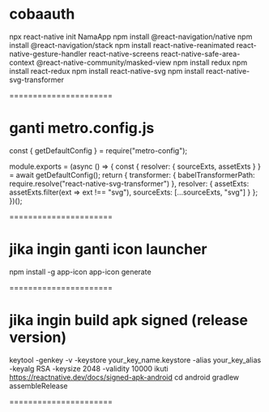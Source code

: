 # cobaauth

npx react-native init NamaApp
npm install @react-navigation/native
npm install @react-navigation/stack
npm install react-native-reanimated react-native-gesture-handler react-native-screens react-native-safe-area-context @react-native-community/masked-view
npm install redux
npm install react-redux
npm install react-native-svg
npm install react-native-svg-transformer

======================
# ganti metro.config.js

const { getDefaultConfig } = require("metro-config");

module.exports = (async () => {
  const {
    resolver: { sourceExts, assetExts }
  } = await getDefaultConfig();
  return {
    transformer: {
      babelTransformerPath: require.resolve("react-native-svg-transformer")
    },
    resolver: {
      assetExts: assetExts.filter(ext => ext !== "svg"),
      sourceExts: [...sourceExts, "svg"]
    }
  };
})();

======================
# jika ingin ganti icon launcher

npm install -g app-icon
app-icon generate

======================

# jika ingin build apk signed (release version)

keytool -genkey -v -keystore your_key_name.keystore -alias your_key_alias -keyalg RSA -keysize 2048 -validity 10000
ikuti https://reactnative.dev/docs/signed-apk-android
cd android
gradlew assembleRelease

======================
